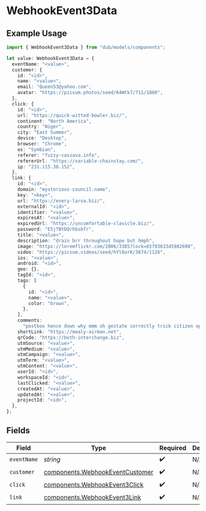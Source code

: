 # WebhookEvent3Data

## Example Usage

```typescript
import { WebhookEvent3Data } from "dub/models/components";

let value: WebhookEvent3Data = {
  eventName: "<value>",
  customer: {
    id: "<id>",
    name: "<value>",
    email: "Queen53@yahoo.com",
    avatar: "https://picsum.photos/seed/K4Wtk7/711/1860",
  },
  click: {
    id: "<id>",
    url: "https://quick-witted-bowler.biz/",
    continent: "North America",
    country: "Niger",
    city: "East Summer",
    device: "Desktop",
    browser: "Chrome",
    os: "Symbian",
    referer: "fuzzy-cassava.info",
    refererUrl: "https://variable-chainstay.com/",
    ip: "231.115.38.152",
  },
  link: {
    id: "<id>",
    domain: "mysterious-council.name",
    key: "<key>",
    url: "https://every-larva.biz/",
    externalId: "<id>",
    identifier: "<value>",
    expiresAt: "<value>",
    expiredUrl: "https://uncomfortable-clavicle.biz/",
    password: "E5jTBtDQrhbsbfr",
    title: "<value>",
    description: "drain brr throughout hope but hmph",
    image: "https://loremflickr.com/2806/3385?lock=6579363345982698",
    video: "https://picsum.videos/seed/hYl6orK/3674/1126",
    ios: "<value>",
    android: "<id>",
    geo: {},
    tagId: "<id>",
    tags: [
      {
        id: "<id>",
        name: "<value>",
        color: "brown",
      },
    ],
    comments:
      "postbox hence down why mmm oh gestate correctly trick citizen opposite since gadzooks suitcase eek incidentally skeleton deselect",
    shortLink: "https://mealy-airman.net",
    qrCode: "https://both-interchange.biz",
    utmSource: "<value>",
    utmMedium: "<value>",
    utmCampaign: "<value>",
    utmTerm: "<value>",
    utmContent: "<value>",
    userId: "<id>",
    workspaceId: "<id>",
    lastClicked: "<value>",
    createdAt: "<value>",
    updatedAt: "<value>",
    projectId: "<id>",
  },
};
```

## Fields

| Field                                                                              | Type                                                                               | Required                                                                           | Description                                                                        |
| ---------------------------------------------------------------------------------- | ---------------------------------------------------------------------------------- | ---------------------------------------------------------------------------------- | ---------------------------------------------------------------------------------- |
| `eventName`                                                                        | *string*                                                                           | :heavy_check_mark:                                                                 | N/A                                                                                |
| `customer`                                                                         | [components.WebhookEventCustomer](../../models/components/webhookeventcustomer.md) | :heavy_check_mark:                                                                 | N/A                                                                                |
| `click`                                                                            | [components.WebhookEvent3Click](../../models/components/webhookevent3click.md)     | :heavy_check_mark:                                                                 | N/A                                                                                |
| `link`                                                                             | [components.WebhookEvent3Link](../../models/components/webhookevent3link.md)       | :heavy_check_mark:                                                                 | N/A                                                                                |